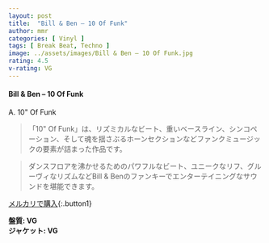 ```yaml
---
layout: post
title:  "Bill & Ben – 10 Of Funk"
author: mmr
categories: [ Vinyl ]
tags: [ Break Beat, Techno ]
image: ../assets/images/Bill & Ben – 10 Of Funk.jpg
rating: 4.5
v-rating: VG
---
```


#### Bill & Ben – 10 Of Funk

A. 10" Of Funk


> 「10" Of Funk」は、リズミカルなビート、重いベースライン、シンコペーション、そして魂を揺さぶるホーンセクションなどファンクミュージックの要素が詰まった作品です。

> ダンスフロアを沸かせるためのパワフルなビート、ユニークなリフ、グルーヴィなリズムなどBill & Benのファンキーでエンターテイニングなサウンドを堪能できます。


[メルカリで購入](https://jp.mercari.com/item/m76971851665){:.button1}


<div class="mt-4 mb-4 d-flex align-items-center">
<strong class="mr-1">盤質: VG</strong>
</div>
<div class="mt-4 mb-4 d-flex align-items-center">
<strong class="mr-1">ジャケット: VG</strong>
</div>